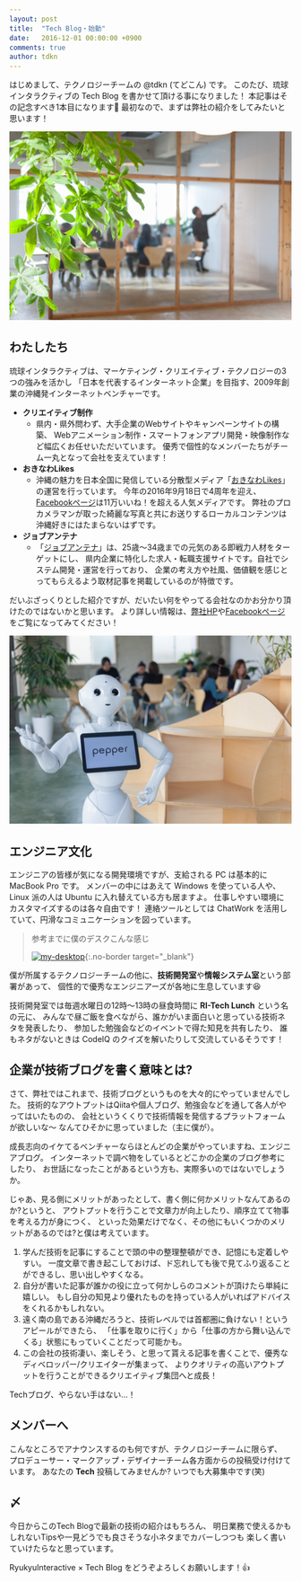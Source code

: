 ```yaml
---
layout: post
title:  "Tech Blog・始動"
date:   2016-12-01 00:00:00 +0900
comments: true
author: tdkn
---
```


はじめまして、テクノロジーチームの @tdkn (てどこん) です。
このたび、琉球インタラクティブの Tech Blog を書かせて頂ける事になりました！
本記事はその記念すべき1本目になります:tada:
最初なので、まずは弊社の紹介をしてみたいと思います！

![ri-office-01][ri-office-01]

## わたしたち
琉球インタラクティブは、マーケティング・クリエイティブ・テクノロジーの3つの強みを活かし
「日本を代表するインターネット企業」を目指す、2009年創業の沖縄発インターネットベンチャーです。

- **クリエイティブ制作**
  - 県内・県外問わず、大手企業のWebサイトやキャンペーンサイトの構築、
    Webアニメーション制作・スマートフォンアプリ開発・映像制作など幅広くお任せいただいています。
    優秀で個性的なメンバーたちがチーム一丸となって会社を支えています！
- **おきなわLikes**
  - 沖縄の魅力を日本全国に発信している分散型メディア「[おきなわLikes][okinawa-likes-hp]」の運営を行っています。
    今年の2016年9月18日で4周年を迎え、[Facebookページ][okinawa-likes-fb]は11万いいね！を超える人気メディアです。
    弊社のプロカメラマンが取った綺麗な写真と共にお送りするローカルコンテンツは沖縄好きにはたまらないはずです。
- **ジョブアンテナ**
  - 「[ジョブアンテナ][job-antenna]」は、25歳～34歳までの元気のある即戦力人材をターゲットにし、
    県内企業に特化した求人・転職支援サイトです。自社でシステム開発・運営を行っており、
    企業の考え方や社風、価値観を感じとってもらえるよう取材記事を掲載しているのが特徴です。

だいぶざっくりとした紹介ですが、だいたい何をやってる会社なのかお分かり頂けたのではないかと思います。
より詳しい情報は、[弊社HP][ri-hp]や[Facebookページ][ri-fb]をご覧になってみてください！

![ri-office-02][ri-office-02]

## エンジニア文化
エンジニアの皆様が気になる開発環境ですが、支給される PC は基本的に MacBook Pro です。
メンバーの中にはあえて Windows を使っている人や、Linux 派の人は Ubuntu に入れ替えている方も居ますよ。
仕事しやすい環境にカスタマイズするのは各々自由です！
連絡ツールとしては ChatWork を活用していて、円滑なコミュニケーションを図っています。

> 参考までに僕のデスクこんな感じ
>
> [![my-desktop][my-desktop]][my-desktop]{:.no-border target="_blank"}

僕が所属するテクノロジーチームの他に、**技術開発室**や**情報システム室**という部署があって、
個性的で優秀なエンジニアーズが各地に生息しています:laughing:

技術開発室では毎週水曜日の12時〜13時の昼食時間に **RI-Tech Lunch** という名の元に、
みんなで昼ご飯を食べながら、誰かがいま面白いと思っている技術ネタを発表したり、
参加した勉強会などのイベントで得た知見を共有したり、
誰もネタがないときは CodeIQ のクイズを解いたりして交流しているそうです！

## 企業が技術ブログを書く意味とは?
さて、弊社ではこれまで、技術ブログというものを大々的にやっていませんでした。
技術的なアウトプットはQiitaや個人ブログ、勉強会などを通して各人がやってはいたものの、
会社というくくりで技術情報を発信するプラットフォームが欲しいな〜
なんてひそかに思っていました（主に僕が）。

成長志向のイケてるベンチャーならほとんどの企業がやっていますね、エンジニアブログ。
インターネットで調べ物をしているとどこかの企業のブログ参考にしたり、
お世話になったことがあるという方も、実際多いのではないでしょうか。

じゃあ、見る側にメリットがあったとして、書く側に何かメリットなんてあるのか?というと、
アウトプットを行うことで文章力が向上したり、順序立てて物事を考える力が身につく、
といった効果だけでなく、その他にもいくつかのメリットがあるのでは?と僕は考えています。

1. 学んだ技術を記事にすることで頭の中の整理整頓ができ、記憶にも定着しやすい。
   一度文章で書き起こしておけば、ド忘れしても後で見てふり返ることができるし、思い出しやすくなる。
2. 自分が書いた記事が誰かの役に立って何かしらのコメントが頂けたら単純に嬉しい。
   もし自分の知見より優れたものを持っている人がいればアドバイスをくれるかもしれない。
3. 遠く南の島である沖縄だろうと、技術レベルでは首都圏に負けない！というアピールができたら、
   「仕事を取りに行く」から「仕事の方から舞い込んでくる」状態にもっていくことだって可能かも。
4. この会社の技術凄い、楽しそう、と思って貰える記事を書くことで、優秀なディベロッパー/クリエイターが集まって、
   よりクオリティの高いアウトプットを行うことができるクリエイティブ集団へと成長！

Techブログ、やらない手はない...！

## メンバーへ
こんなところでアナウンスするのも何ですが、テクノロジーチームに限らず、
プロデューサー・マークアップ・デザイナーチーム各方面からの投稿受け付けています。
あなたの **Tech** 投稿してみませんか? いつでも大募集中です(笑)

## 〆
今日からこのTech Blogで最新の技術の紹介はもちろん、
明日業務で使えるかもしれないTipsや一見どうでも良さそうな小ネタまでカバーしつつも
楽しく書いていけたらなと思っています。

RyukyuInteractive × Tech Blog をどうぞよろしくお願いします！:+1:

[okinawa-likes-hp]: http://okinawalikes.com/
[okinawa-likes-fb]: https://www.facebook.com/OkinawaLikes.jp
[job-antenna]: https://www.jobantenna.jp/
[ri-hp]: http://ryukyu-i.co.jp/
[ri-fb]: https://www.facebook.com/RyukyuInteractiveInc/

[ri-office-01]: /images/2016/12/ri-office-01.jpg
[ri-office-02]: /images/2016/12/ri-office-02.jpg
[my-desktop]: /images/2016/12/IMG_4484.jpg
